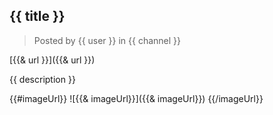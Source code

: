 ## {{ title }}
> Posted by {{ user }} in {{ channel }}

[{{& url }}]({{& url }})

{{ description }}

{{#imageUrl}}
![{{& imageUrl}}]({{& imageUrl}})
{{/imageUrl}}
